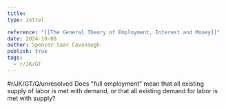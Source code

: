 ```yaml
---
title:
type: zettel

reference: "[[The General Theory of Employment, Interest and Money]]"
date: 2024-10-08
author: Spencer Saar Cavanaugh
publish: true
tags:
  - r/JK/GT
---
```


#r/JK/GT/Q/unresolved Does "full employment" mean that all existing supply of labor is met with demand, or that all existing demand for labor is met with supply?
